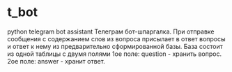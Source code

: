 # t_bot
python telegram bot assistant
Телеграм бот-шпаргалка.
При отправке сообщения с содержанием слов из вопроса присылает в ответ вопросы и ответ к нему из предварительно сформированной базы.
База состоит из одной таблицы с двумя полями
1ое поле: question - хранить вопрос.
2ое поле: answer - хранит ответ.

